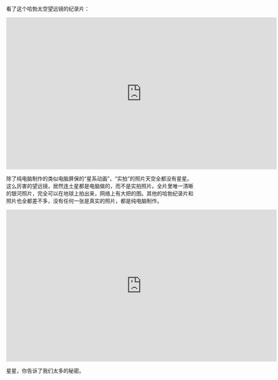 看了这个哈勃太空望远镜的纪录片：

<div id="youtube2-R5bkXdiVDg4" class="youtube-wrap" data-attrs="{&quot;videoId&quot;:&quot;R5bkXdiVDg4&quot;,&quot;startTime&quot;:null,&quot;endTime&quot;:null}">

<div class="youtube-inner"><iframe src="https://www.youtube-nocookie.com/embed/R5bkXdiVDg4?rel=0&amp;autoplay=0&amp;showinfo=0&amp;enablejsapi=0" frameborder="0" loading="lazy" gesture="media" allow="autoplay; fullscreen" allowautoplay="true" allowfullscreen="true" width="728" height="409"></iframe></div>

</div>

除了纯电脑制作的类似电脑屏保的“星系动画”，“实拍”的照片天空全都没有星星。这么厉害的望远镜，居然连土星都是电脑做的，而不是实拍照片。全片里唯一清晰的银河照片，完全可以在地球上拍出来，网络上有大把的图。其他的哈勃纪录片和照片也全都差不多，没有任何一张是真实的照片，都是纯电脑制作。

<div id="youtube2-dzBhB1h9B8I" class="youtube-wrap" data-attrs="{&quot;videoId&quot;:&quot;dzBhB1h9B8I&quot;,&quot;startTime&quot;:null,&quot;endTime&quot;:null}">

<div class="youtube-inner"><iframe src="https://www.youtube-nocookie.com/embed/dzBhB1h9B8I?rel=0&amp;autoplay=0&amp;showinfo=0&amp;enablejsapi=0" frameborder="0" loading="lazy" gesture="media" allow="autoplay; fullscreen" allowautoplay="true" allowfullscreen="true" width="728" height="409"></iframe></div>

</div>

星星，你告诉了我们太多的秘密。

